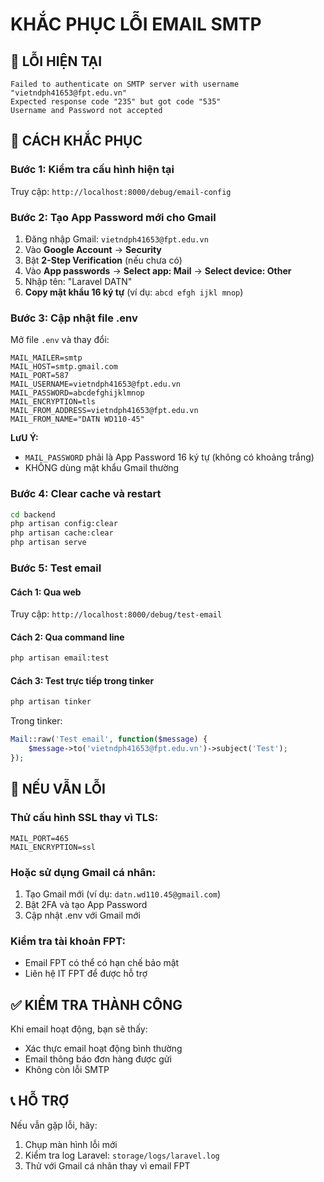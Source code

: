 # KHẮC PHỤC LỖI EMAIL SMTP

## 🚨 LỖI HIỆN TẠI
```
Failed to authenticate on SMTP server with username "vietndph41653@fpt.edu.vn"
Expected response code "235" but got code "535"
Username and Password not accepted
```

## 🔧 CÁCH KHẮC PHỤC

### Bước 1: Kiểm tra cấu hình hiện tại
Truy cập: `http://localhost:8000/debug/email-config`

### Bước 2: Tạo App Password mới cho Gmail
1. Đăng nhập Gmail: `vietndph41653@fpt.edu.vn`
2. Vào **Google Account** → **Security**
3. Bật **2-Step Verification** (nếu chưa có)
4. Vào **App passwords** → **Select app: Mail** → **Select device: Other**
5. Nhập tên: "Laravel DATN"
6. **Copy mật khẩu 16 ký tự** (ví dụ: `abcd efgh ijkl mnop`)

### Bước 3: Cập nhật file .env
Mở file `.env` và thay đổi:
```env
MAIL_MAILER=smtp
MAIL_HOST=smtp.gmail.com
MAIL_PORT=587
MAIL_USERNAME=vietndph41653@fpt.edu.vn
MAIL_PASSWORD=abcdefghijklmnop
MAIL_ENCRYPTION=tls
MAIL_FROM_ADDRESS=vietndph41653@fpt.edu.vn
MAIL_FROM_NAME="DATN WD110-45"
```

**LưU Ý:** 
- `MAIL_PASSWORD` phải là App Password 16 ký tự (không có khoảng trắng)
- KHÔNG dùng mật khẩu Gmail thường

### Bước 4: Clear cache và restart
```bash
cd backend
php artisan config:clear
php artisan cache:clear
php artisan serve
```

### Bước 5: Test email
#### Cách 1: Qua web
Truy cập: `http://localhost:8000/debug/test-email`

#### Cách 2: Qua command line
```bash
php artisan email:test
```

#### Cách 3: Test trực tiếp trong tinker
```bash
php artisan tinker
```
Trong tinker:
```php
Mail::raw('Test email', function($message) {
    $message->to('vietndph41653@fpt.edu.vn')->subject('Test');
});
```

## 🔄 NẾU VẪN LỖI

### Thử cấu hình SSL thay vì TLS:
```env
MAIL_PORT=465
MAIL_ENCRYPTION=ssl
```

### Hoặc sử dụng Gmail cá nhân:
1. Tạo Gmail mới (ví dụ: `datn.wd110.45@gmail.com`)
2. Bật 2FA và tạo App Password
3. Cập nhật .env với Gmail mới

### Kiểm tra tài khoản FPT:
- Email FPT có thể có hạn chế bảo mật
- Liên hệ IT FPT để được hỗ trợ

## ✅ KIỂM TRA THÀNH CÔNG
Khi email hoạt động, bạn sẽ thấy:
- Xác thực email hoạt động bình thường
- Email thông báo đơn hàng được gửi
- Không còn lỗi SMTP

## 📞 HỖ TRỢ
Nếu vẫn gặp lỗi, hãy:
1. Chụp màn hình lỗi mới
2. Kiểm tra log Laravel: `storage/logs/laravel.log`
3. Thử với Gmail cá nhân thay vì email FPT
